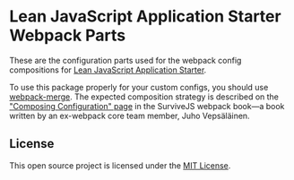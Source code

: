 # Lean JavaScript Application Starter Webpack Parts
These are the configuration parts used for the webpack config compositions for [Lean JavaScript Application Starter](https://github.com/mattlean/lean-js-app-starter).

To use this package properly for your custom configs, you should use [webpack-merge](https://npmjs.com/package/webpack-merge). The expected composition strategy is described on the ["Composing Configuration" page](https://survivejs.com/webpack/developing/composing-configuration) in the SurviveJS webpack book—a book written by an ex-webpack core team member, Juho Vepsäläinen.

## License
This open source project is licensed under the [MIT License](https://choosealicense.com/licenses/mit).